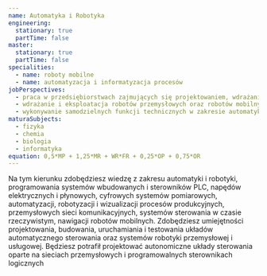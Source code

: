 ```yaml
---
name: Automatyka i Robotyka
engineering:
  stationary: true
  partTime: false
master:
  stationary: true
  partTime: false
specialities:
  - name: roboty mobilne
  - name: automatyzacja i informatyzacja procesów
jobPerspectives:
  - praca w przedsiębiorstwach zajmujących się projektowaniem, wdrażaniem i obsługą zautomatyzowanych linii produkcyjnych oraz przemysłowych układów i systemów sterowania
  - wdrażanie i eksploatacja robotów przemysłowych oraz robotów mobilnych
  - wykonywanie samodzielnych funkcji technicznych w zakresie automatyki i robotyk
maturaSubjects:
  - fizyka
  - chemia
  - biologia
  - informatyka
equation: 0,5*MP + 1,25*MR + WR*FR + 0,25*OP + 0,75*OR
---
```

Na tym kierunku zdobędziesz wiedzę z zakresu automatyki i robotyki, programowania systemów wbudowanych i sterowników PLC, napędów elektrycznych i płynowych, cyfrowych systemów pomiarowych, automatyzacji, robotyzacji i wizualizacji procesów produkcyjnych, przemysłowych sieci komunikacyjnych, systemów sterowania w czasie rzeczywistym, nawigacji robotów mobilnych. Zdobędziesz umiejętności projektowania, budowania, uruchamiania i testowania układów automatycznego sterowania oraz systemów robotyki przemysłowej i usługowej. Będziesz potrafił projektować autonomiczne układy sterowania oparte na sieciach przemysłowych i programowalnych sterownikach logicznych
